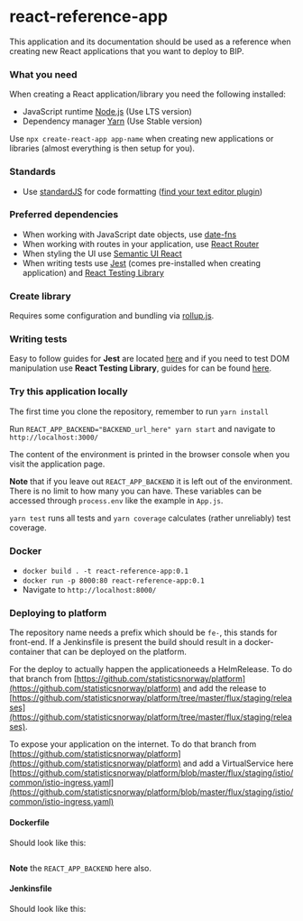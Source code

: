 # react-reference-app
This application and its documentation should be used as a reference when creating new React applications that you want to 
deploy to BIP.

### What you need
When creating a React application/library you need the following installed: 
* JavaScript runtime [Node.js](https://nodejs.org/en/) (Use LTS version)
* Dependency manager [Yarn](https://yarnpkg.com/en/) (Use Stable version)

Use `npx create-react-app app-name` when creating new applications or libraries (almost everything is then setup for you).

### Standards
* Use [standardJS](https://standardjs.com/) for code formatting ([find your text editor plugin](https://standardjs.com/#are-there-text-editor-plugins))

### Preferred dependencies
* When working with JavaScript date objects, use [date-fns](https://date-fns.org/)
* When working with routes in your application, use [React Router](https://reacttraining.com/react-router/web/guides/quick-start)
* When styling the UI use [Semantic UI React](https://react.semantic-ui.com/)
* When writing tests use [Jest](https://jestjs.io/en/) (comes pre-installed when creating application) and [React Testing Library](https://testing-library.com/react)

### Create library
Requires some configuration and bundling via [rollup.js](https://rollupjs.org/guide/en).

### Writing tests
Easy to follow guides for **Jest** are located [here](https://jestjs.io/docs/en/tutorial-react) and if you need to test
DOM manipulation use **React Testing Library**, guides for can be found [here](https://testing-library.com/docs/react-testing-library/intro).

### Try this application locally
The first time you clone the repository, remember to run `yarn install`

Run `REACT_APP_BACKEND="BACKEND_url_here" yarn start` and navigate to `http://localhost:3000/`

The content of the environment is printed in the browser console when you visit the application page.

**Note** that if you leave out `REACT_APP_BACKEND` it is left out of the environment. There is no limit to how many you can have.
These variables can be accessed through `process.env` like the example in `App.js`.

`yarn test` runs all tests and `yarn coverage` calculates (rather unreliably) test coverage.

### Docker
- `docker build . -t react-reference-app:0.1`
- `docker run -p 8000:80 react-reference-app:0.1`
- Navigate to `http://localhost:8000/`

### Deploying to platform
The repository name needs a prefix which should be `fe-`, this stands for front-end. If a Jenkinsfile is present the 
build should result in a docker-container that can be deployed on the platform. 

For the deploy to actually happen the applicationeeds a HelmRelease. To do that branch from 
[https://github.com/statisticsnorway/platform](https://github.com/statisticsnorway/platform) and add the release to 
[https://github.com/statisticsnorway/platform/tree/master/flux/staging/releases](https://github.com/statisticsnorway/platform/tree/master/flux/staging/releases).

To expose your application on the internet. To do that branch from [https://github.com/statisticsnorway/platform](https://github.com/statisticsnorway/platform) 
and add a VirtualService here [https://github.com/statisticsnorway/platform/blob/master/flux/staging/istio/common/istio-ingress.yaml](https://github.com/statisticsnorway/platform/blob/master/flux/staging/istio/common/istio-ingress.yaml)

#### Dockerfile
Should look like this:
```

```
**Note** the `REACT_APP_BACKEND` here also.

#### Jenkinsfile
Should look like this:
```

```
